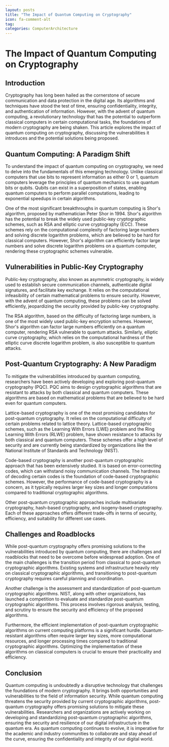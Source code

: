```yaml
---
layout: posts
title: "The Impact of Quantum Computing on Cryptography"
icon: fa-comment-alt
tag:      
categories: ComputerArchitecture
---
```



# The Impact of Quantum Computing on Cryptography

## Introduction

Cryptography has long been hailed as the cornerstone of secure communication and data protection in the digital age. Its algorithms and techniques have stood the test of time, ensuring confidentiality, integrity, and authentication of information. However, with the advent of quantum computing, a revolutionary technology that has the potential to outperform classical computers in certain computational tasks, the foundations of modern cryptography are being shaken. This article explores the impact of quantum computing on cryptography, discussing the vulnerabilities it introduces and the potential solutions being proposed.

## Quantum Computing: A Paradigm Shift

To understand the impact of quantum computing on cryptography, we need to delve into the fundamentals of this emerging technology. Unlike classical computers that use bits to represent information as either 0 or 1, quantum computers leverage the principles of quantum mechanics to use quantum bits or qubits. Qubits can exist in a superposition of states, enabling quantum computers to perform parallel computations, leading to exponential speedups in certain algorithms.

One of the most significant breakthroughs in quantum computing is Shor's algorithm, proposed by mathematician Peter Shor in 1994. Shor's algorithm has the potential to break the widely used public-key cryptographic schemes, such as RSA and elliptic curve cryptography (ECC). These schemes rely on the computational complexity of factoring large numbers and solving discrete logarithm problems, which are believed to be hard for classical computers. However, Shor's algorithm can efficiently factor large numbers and solve discrete logarithm problems on a quantum computer, rendering these cryptographic schemes vulnerable.

## Vulnerabilities in Public-Key Cryptography

Public-key cryptography, also known as asymmetric cryptography, is widely used to establish secure communication channels, authenticate digital signatures, and facilitate key exchange. It relies on the computational infeasibility of certain mathematical problems to ensure security. However, with the advent of quantum computing, these problems can be solved efficiently, jeopardizing the security provided by public-key cryptography.

The RSA algorithm, based on the difficulty of factoring large numbers, is one of the most widely used public-key encryption schemes. However, Shor's algorithm can factor large numbers efficiently on a quantum computer, rendering RSA vulnerable to quantum attacks. Similarly, elliptic curve cryptography, which relies on the computational hardness of the elliptic curve discrete logarithm problem, is also susceptible to quantum attacks.

## Post-Quantum Cryptography: A New Paradigm

To mitigate the vulnerabilities introduced by quantum computing, researchers have been actively developing and exploring post-quantum cryptography (PQC). PQC aims to design cryptographic algorithms that are resistant to attacks by both classical and quantum computers. These algorithms are based on mathematical problems that are believed to be hard even for quantum computers.

Lattice-based cryptography is one of the most promising candidates for post-quantum cryptography. It relies on the computational difficulty of certain problems related to lattice theory. Lattice-based cryptographic schemes, such as the Learning With Errors (LWE) problem and the Ring Learning With Errors (RLWE) problem, have shown resistance to attacks by both classical and quantum computers. These schemes offer a high level of security and are currently being standardized by organizations like the National Institute of Standards and Technology (NIST).

Code-based cryptography is another post-quantum cryptographic approach that has been extensively studied. It is based on error-correcting codes, which can withstand noisy communication channels. The hardness of decoding certain codes is the foundation of code-based cryptographic schemes. However, the performance of code-based cryptography is a concern, as it typically requires larger key sizes and longer computations compared to traditional cryptographic algorithms.

Other post-quantum cryptographic approaches include multivariate cryptography, hash-based cryptography, and isogeny-based cryptography. Each of these approaches offers different trade-offs in terms of security, efficiency, and suitability for different use cases.

## Challenges and Roadblocks

While post-quantum cryptography offers promising solutions to the vulnerabilities introduced by quantum computing, there are challenges and roadblocks that need to be overcome before widespread adoption. One of the main challenges is the transition period from classical to post-quantum cryptographic algorithms. Existing systems and infrastructure heavily rely on classical cryptographic algorithms, and transitioning to post-quantum cryptography requires careful planning and coordination.

Another challenge is the assessment and standardization of post-quantum cryptographic algorithms. NIST, along with other organizations, has launched a competition to evaluate and standardize post-quantum cryptographic algorithms. This process involves rigorous analysis, testing, and scrutiny to ensure the security and efficiency of the proposed algorithms.

Furthermore, the efficient implementation of post-quantum cryptographic algorithms on current computing platforms is a significant hurdle. Quantum-resistant algorithms often require larger key sizes, more computational resources, and longer processing times compared to traditional cryptographic algorithms. Optimizing the implementation of these algorithms on classical computers is crucial to ensure their practicality and efficiency.

## Conclusion

Quantum computing is undoubtedly a disruptive technology that challenges the foundations of modern cryptography. It brings both opportunities and vulnerabilities to the field of information security. While quantum computing threatens the security provided by current cryptographic algorithms, post-quantum cryptography offers promising solutions to mitigate these vulnerabilities. Researchers and organizations are actively working on developing and standardizing post-quantum cryptographic algorithms, ensuring the security and resilience of our digital infrastructure in the quantum era. As quantum computing continues to evolve, it is imperative for the academic and industry communities to collaborate and stay ahead of the curve, ensuring the confidentiality and integrity of our digital world.